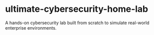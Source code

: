 # ultimate-cybersecurity-home-lab
A hands-on cybersecurity lab built from scratch to simulate real-world enterprise environments.
